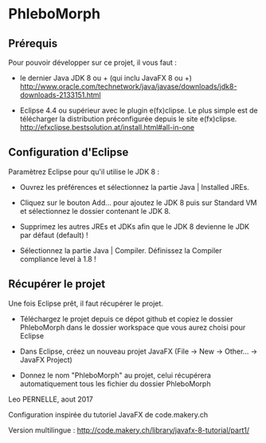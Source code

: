 # PhleboMorph


## Prérequis


Pour pouvoir développer sur ce projet, il vous faut :

  - le dernier Java JDK 8 ou + (qui inclu JavaFX 8 ou +)
  http://www.oracle.com/technetwork/java/javase/downloads/jdk8-downloads-2133151.html

  - Eclipse 4.4 ou supérieur avec le plugin e(fx)clipse. Le plus simple est de télécharger la distribution préconfigurée depuis le site   e(fx)clipse.
http://efxclipse.bestsolution.at/install.html#all-in-one


## Configuration d'Eclipse

Paramètrez Eclipse pour qu'il utilise le JDK 8 :

  - Ouvrez les préférences et sélectionnez la partie Java | Installed JREs.

  - Cliquez sur le bouton Add... pour ajoutez le JDK 8 puis sur Standard VM et sélectionnez le dossier contenant le JDK 8.

  - Supprimez les autres JREs et JDKs afin que le JDK 8 devienne le JDK par défaut (default) !

  - Sélectionnez la partie Java | Compiler. Définissez la Compiler compliance level à 1.8 !
 


## Récupérer le projet

Une fois Eclipse prêt, il faut récupérer le projet.

  - Téléchargez le projet depuis ce dépot github et copiez le dossier PhleboMorph dans le dossier workspace que vous aurez choisi pour Eclipse

  - Dans Eclipse, créez un nouveau projet JavaFX (File -> New -> Other... -> JavaFX Project)

  - Donnez le nom "PhleboMorph" au projet, celui récupérera automatiquement tous les fichier du dossier PhleboMorph


Leo PERNELLE, aout 2017

Configuration inspirée du tutoriel JavaFX de code.makery.ch

Version multilingue : http://code.makery.ch/library/javafx-8-tutorial/part1/
